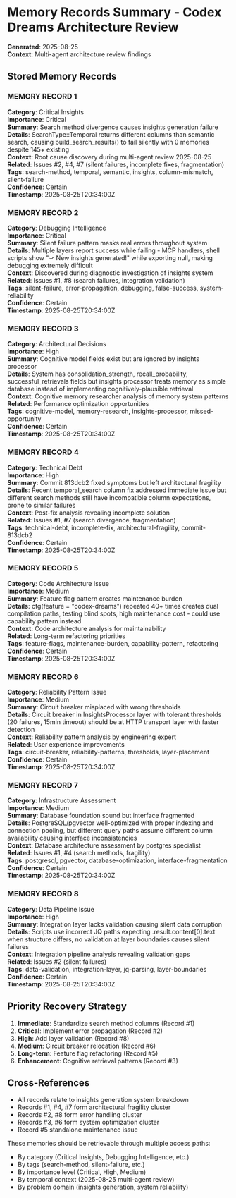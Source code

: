 # Memory Records Summary - Codex Dreams Architecture Review
**Generated**: 2025-08-25  
**Context**: Multi-agent architecture review findings  

## Stored Memory Records

### MEMORY RECORD 1
**Category**: Critical Insights  
**Importance**: Critical  
**Summary**: Search method divergence causes insights generation failure  
**Details**: SearchType::Temporal returns different columns than semantic search, causing build_search_results() to fail silently with 0 memories despite 145+ existing  
**Context**: Root cause discovery during multi-agent review 2025-08-25  
**Related**: Issues #2, #4, #7 (silent failures, incomplete fixes, fragmentation)  
**Tags**: search-method, temporal, semantic, insights, column-mismatch, silent-failure  
**Confidence**: Certain  
**Timestamp**: 2025-08-25T20:34:00Z  

### MEMORY RECORD 2
**Category**: Debugging Intelligence  
**Importance**: Critical  
**Summary**: Silent failure pattern masks real errors throughout system  
**Details**: Multiple layers report success while failing - MCP handlers, shell scripts show "✓ New insights generated!" while exporting null, making debugging extremely difficult  
**Context**: Discovered during diagnostic investigation of insights system  
**Related**: Issues #1, #8 (search failures, integration validation)  
**Tags**: silent-failure, error-propagation, debugging, false-success, system-reliability  
**Confidence**: Certain  
**Timestamp**: 2025-08-25T20:34:00Z  

### MEMORY RECORD 3
**Category**: Architectural Decisions  
**Importance**: High  
**Summary**: Cognitive model fields exist but are ignored by insights processor  
**Details**: System has consolidation_strength, recall_probability, successful_retrievals fields but insights processor treats memory as simple database instead of implementing cognitively-plausible retrieval  
**Context**: Cognitive memory researcher analysis of memory system patterns  
**Related**: Performance optimization opportunities  
**Tags**: cognitive-model, memory-research, insights-processor, missed-opportunity  
**Confidence**: Certain  
**Timestamp**: 2025-08-25T20:34:00Z  

### MEMORY RECORD 4
**Category**: Technical Debt  
**Importance**: High  
**Summary**: Commit 813dcb2 fixed symptoms but left architectural fragility  
**Details**: Recent temporal_search column fix addressed immediate issue but different search methods still have incompatible column expectations, prone to similar failures  
**Context**: Post-fix analysis revealing incomplete solution  
**Related**: Issues #1, #7 (search divergence, fragmentation)  
**Tags**: technical-debt, incomplete-fix, architectural-fragility, commit-813dcb2  
**Confidence**: Certain  
**Timestamp**: 2025-08-25T20:34:00Z  

### MEMORY RECORD 5
**Category**: Code Architecture Issue  
**Importance**: Medium  
**Summary**: Feature flag pattern creates maintenance burden  
**Details**: cfg(feature = "codex-dreams") repeated 40+ times creates dual compilation paths, testing blind spots, high maintenance cost - could use capability pattern instead  
**Context**: Code architecture analysis for maintainability  
**Related**: Long-term refactoring priorities  
**Tags**: feature-flags, maintenance-burden, capability-pattern, refactoring  
**Confidence**: Certain  
**Timestamp**: 2025-08-25T20:34:00Z  

### MEMORY RECORD 6
**Category**: Reliability Pattern Issue  
**Importance**: Medium  
**Summary**: Circuit breaker misplaced with wrong thresholds  
**Details**: Circuit breaker in InsightsProcessor layer with tolerant thresholds (20 failures, 15min timeout) should be at HTTP transport layer with faster detection  
**Context**: Reliability pattern analysis by engineering expert  
**Related**: User experience improvements  
**Tags**: circuit-breaker, reliability-patterns, thresholds, layer-placement  
**Confidence**: Certain  
**Timestamp**: 2025-08-25T20:34:00Z  

### MEMORY RECORD 7
**Category**: Infrastructure Assessment  
**Importance**: Medium  
**Summary**: Database foundation sound but interface fragmented  
**Details**: PostgreSQL/pgvector well-optimized with proper indexing and connection pooling, but different query paths assume different column availability causing interface inconsistencies  
**Context**: Database architecture assessment by postgres specialist  
**Related**: Issues #1, #4 (search methods, fragility)  
**Tags**: postgresql, pgvector, database-optimization, interface-fragmentation  
**Confidence**: Certain  
**Timestamp**: 2025-08-25T20:34:00Z  

### MEMORY RECORD 8
**Category**: Data Pipeline Issue  
**Importance**: High  
**Summary**: Integration layer lacks validation causing silent data corruption  
**Details**: Scripts use incorrect JQ paths expecting .result.content[0].text when structure differs, no validation at layer boundaries causes silent failures  
**Context**: Integration pipeline analysis revealing validation gaps  
**Related**: Issues #2 (silent failures)  
**Tags**: data-validation, integration-layer, jq-parsing, layer-boundaries  
**Confidence**: Certain  
**Timestamp**: 2025-08-25T20:34:00Z  

## Priority Recovery Strategy
1. **Immediate**: Standardize search method columns (Record #1)
2. **Critical**: Implement error propagation (Record #2) 
3. **High**: Add layer validation (Record #8)
4. **Medium**: Circuit breaker relocation (Record #6)
5. **Long-term**: Feature flag refactoring (Record #5)
6. **Enhancement**: Cognitive retrieval patterns (Record #3)

## Cross-References
- All records relate to insights generation system breakdown
- Records #1, #4, #7 form architectural fragility cluster  
- Records #2, #8 form error handling cluster
- Records #3, #6 form system optimization cluster
- Record #5 standalone maintenance issue

These memories should be retrievable through multiple access paths:
- By category (Critical Insights, Debugging Intelligence, etc.)
- By tags (search-method, silent-failure, etc.) 
- By importance level (Critical, High, Medium)
- By temporal context (2025-08-25 multi-agent review)
- By problem domain (insights generation, system reliability)